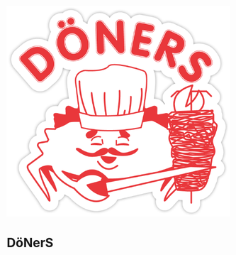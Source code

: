 <p align="center">
    <img src="docs/content/assets/img/doners-logo.png" alt="DöNerS Scale your DNS management in a secure way on Kubernetes" />
</p>

# DöNerS

